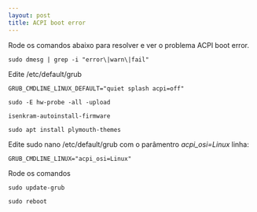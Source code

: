 ```yaml
---
layout: post
title: ACPI boot error
---  
```


Rode os comandos abaixo para resolver e ver o problema ACPI boot error.

	sudo dmesg | grep -i "error\|warn\|fail"

Edite  /etc/default/grub

	GRUB_CMDLINE_LINUX_DEFAULT="quiet splash acpi=off"
	
	sudo -E hw-probe -all -upload

	isenkram-autoinstall-firmware

	sudo apt install plymouth-themes


Edite 	sudo nano /etc/default/grub com o parâmentro *acpi_osi=Linux* linha:

	GRUB_CMDLINE_LINUX="acpi_osi=Linux"

Rode os comandos

	sudo update-grub

	sudo reboot
	

